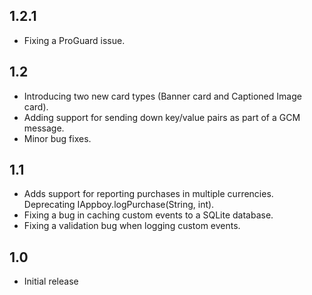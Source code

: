 ## 1.2.1
* Fixing a ProGuard issue.

## 1.2
* Introducing two new card types (Banner card and Captioned Image card).
* Adding support for sending down key/value pairs as part of a GCM message.
* Minor bug fixes.

## 1.1
* Adds support for reporting purchases in multiple currencies. Deprecating IAppboy.logPurchase(String, int).
* Fixing a bug in caching custom events to a SQLite database.  
* Fixing a validation bug when logging custom events.

## 1.0
* Initial release
